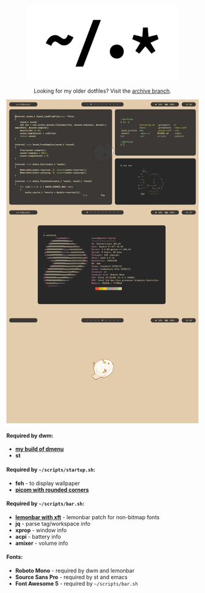 <p align="center">
    <img src="images/dots.png" width="400" />
</p>

<p align="center">
    Looking for my older dotfiles? Visit the
    <a href="https://github.com/jasonliang-dev/dotfiles/tree/archive">archive branch</a>.
</p>

<img src="images/rice.png" />

#### Required by dwm:

- **[my build of dmenu](https://github.com/jasonliang-dev/dmenu/)**
- **st**

#### Required by `~/scripts/startup.sh`:

- **feh** - to display wallpaper
- **[picom with rounded corners](https://github.com/ibhagwan/picom)**

#### Required by `~/scripts/bar.sh`:

- **[lemonbar with xft](https://gitlab.com/protesilaos/lemonbar-xft)** - lemonbar patch for non-bitmap fonts
- **jq** - parse tag/workspace info
- **xprop** - window info
- **acpi** - battery info
- **amixer** - volume info

#### Fonts:

- **Roboto Mono** - required by dwm and lemonbar
- **Source Sans Pro** - required by st and emacs
- **Font Awesome 5** - required by `~/scripts/bar.sh`
